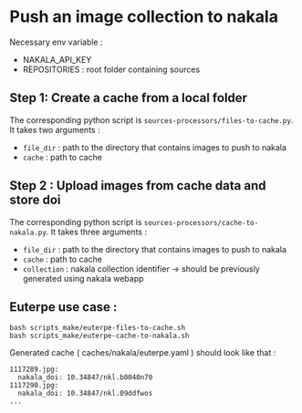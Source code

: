 # Push an image collection to nakala

Necessary env variable :
- NAKALA_API_KEY 
- REPOSITORIES : root folder containing sources

## Step 1: Create a cache from a local folder

The corresponding python script is `sources-processors/files-to-cache.py`. 
It takes two arguments :
- `file_dir` : path to the directory that contains images to push to nakala 
- `cache` : path to cache

## Step 2 : Upload images from cache data and store doi

The corresponding python script is `sources-processors/cache-to-nakala.py`.
It takes three arguments :
- `file_dir` : path to the directory that contains images to push to nakala 
- `cache` : path to cache
- `collection` : nakala collection identifier -> should be previously generated using nakala webapp

## Euterpe use case : 

```
bash scripts_make/euterpe-files-to-cache.sh
bash scripts_make/euterpe-cache-to-nakala.sh
```

Generated cache ( caches/nakala/euterpe.yaml ) should look like that :

```
1117289.jpg:
  nakala_doi: 10.34847/nkl.b0040n70
1117290.jpg:
  nakala_doi: 10.34847/nkl.09ddfwos
...
```